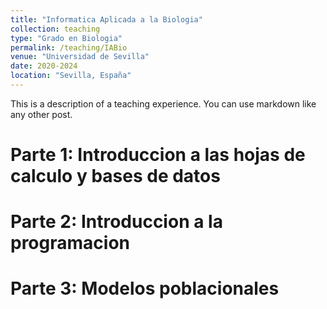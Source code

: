 ```yaml
---
title: "Informatica Aplicada a la Biologia"
collection: teaching
type: "Grado en Biologia"
permalink: /teaching/IABio
venue: "Universidad de Sevilla"
date: 2020-2024
location: "Sevilla, España"
---
```


This is a description of a teaching experience. You can use markdown like any other post.

Parte 1: Introduccion a las hojas de calculo y bases de datos
======

Parte 2: Introduccion a la programacion
======

Parte 3: Modelos poblacionales
======
